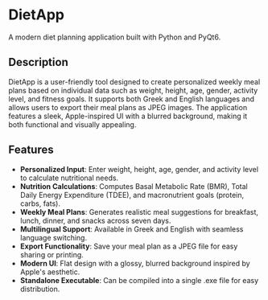 # DietApp

A modern diet planning application built with Python and PyQt6.

## Description

DietApp is a user-friendly tool designed to create personalized weekly meal plans based on individual data such as weight, height, age, gender, activity level, and fitness goals. It supports both Greek and English languages and allows users to export their meal plans as JPEG images. The application features a sleek, Apple-inspired UI with a blurred background, making it both functional and visually appealing.

## Features

- **Personalized Input**: Enter weight, height, age, gender, and activity level to calculate nutritional needs.
- **Nutrition Calculations**: Computes Basal Metabolic Rate (BMR), Total Daily Energy Expenditure (TDEE), and macronutrient goals (protein, carbs, fats).
- **Weekly Meal Plans**: Generates realistic meal suggestions for breakfast, lunch, dinner, and snacks across seven days.
- **Multilingual Support**: Available in Greek and English with seamless language switching.
- **Export Functionality**: Save your meal plan as a JPEG file for easy sharing or printing.
- **Modern UI**: Flat design with a glossy, blurred background inspired by Apple's aesthetic.
- **Standalone Executable**: Can be compiled into a single .exe file for easy distribution.
